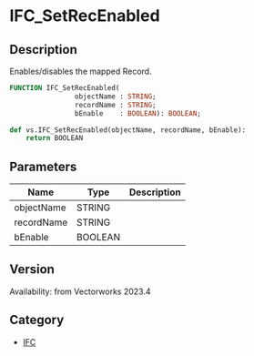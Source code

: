 # IFC_SetRecEnabled

## Description
Enables/disables the mapped Record.

```pascal
FUNCTION IFC_SetRecEnabled(
				objectName : STRING;
				recordName : STRING;
				bEnable    : BOOLEAN): BOOLEAN;
```

```python
def vs.IFC_SetRecEnabled(objectName, recordName, bEnable):
    return BOOLEAN
```

## Parameters
|Name|Type|Description|
|---|---|---|
|objectName|STRING|   |
|recordName|STRING|   |
|bEnable|BOOLEAN|   |

## Version
Availability: from Vectorworks 2023.4

## Category
* [IFC](../Categories/IFC.md)
